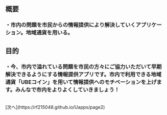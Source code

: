 ## 概要<br>
### ・市内の問題を市民からの情報提供により解決していくアプリケーション。地域通貨を用いる。<br> 
## 目的<br> 
### ・今、市内で溢れている問題を市民の方々にご協力いただいて早期解決できるようにする情報提供アプリです。市内で利用できる地域通貨「UBEコイン」を用いて情報提供へのモチベーションを上げます。みんなで市内をよりよくしていきましょう！
<br>
[次へ](https://rf215048.github.io/Uapps/page2)
